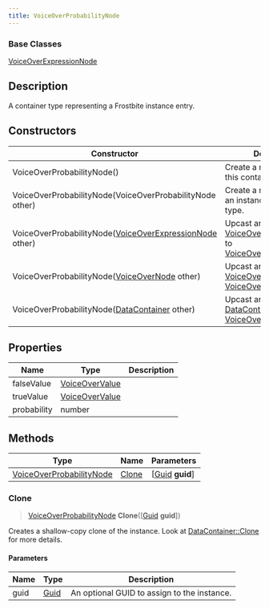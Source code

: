 ```yaml
---
title: VoiceOverProbabilityNode
---
```

### Base Classes

[VoiceOverExpressionNode](/vext/ref/fb/voiceoverexpressionnode/)

## Description

A container type representing a Frostbite instance entry.

## Constructors

| Constructor                                                                         | Description                                                                                                                             |
| ----------------------------------------------------------------------------------- | --------------------------------------------------------------------------------------------------------------------------------------- |
| VoiceOverProbabilityNode()                                                          | Create a new instance of this container type.                                                                                           |
| VoiceOverProbabilityNode(VoiceOverProbabilityNode other)                            | Create a reference copy of an instance of the same type.                                                                                |
| VoiceOverProbabilityNode([VoiceOverExpressionNode](/vext/ref/fb/voiceoverexpressionnode/) other)  | Upcast an instance of type [VoiceOverExpressionNode](/vext/ref/fb/voiceoverexpressionnode/) to [VoiceOverProbabilityNode](/vext/ref/fb/voiceoverprobabilitynode/).  |
| VoiceOverProbabilityNode([VoiceOverNode](/vext/ref/fb/voiceovernode/) other)                      | Upcast an instance of type [VoiceOverNode](/vext/ref/fb/voiceovernode/) to [VoiceOverProbabilityNode](/vext/ref/fb/voiceoverprobabilitynode/).                      |
| VoiceOverProbabilityNode([DataContainer](/vext/ref/shared/class/datacontainer) other) | Upcast an instance of type [DataContainer](/vext/ref/shared/class/datacontainer) to [VoiceOverProbabilityNode](/vext/ref/fb/voiceoverprobabilitynode/). |

## Properties

| Name        | Type                             | Description |
| ----------- | -------------------------------- | ----------- |
| falseValue  | [VoiceOverValue](/vext/ref/fb/voiceovervalue/) |             |
| trueValue   | [VoiceOverValue](/vext/ref/fb/voiceovervalue/) |             |
| probability | number                           |             |

## Methods

| Type                                                 | Name            | Parameters                                     |
| ---------------------------------------------------- | --------------- | ---------------------------------------------- |
| [VoiceOverProbabilityNode](/vext/ref/fb/voiceoverprobabilitynode/) | [Clone](#clone) | \[[Guid](/vext/ref/shared/class/guid) **guid**\] |

### Clone

> [VoiceOverProbabilityNode](/vext/ref/fb/voiceoverprobabilitynode/) **Clone**(\[[Guid](/vext/ref/shared/class/guid) **guid**\])

Creates a shallow-copy clone of the instance. Look at [DataContainer::Clone](/vext/ref/shared/class/datacontainer#clone) for more details.

#### Parameters

| Name | Type         | Description                                 |
| ---- | ------------ | ------------------------------------------- |
| guid | [Guid](/vext/ref/shared/class/guid/) | An optional GUID to assign to the instance. |
